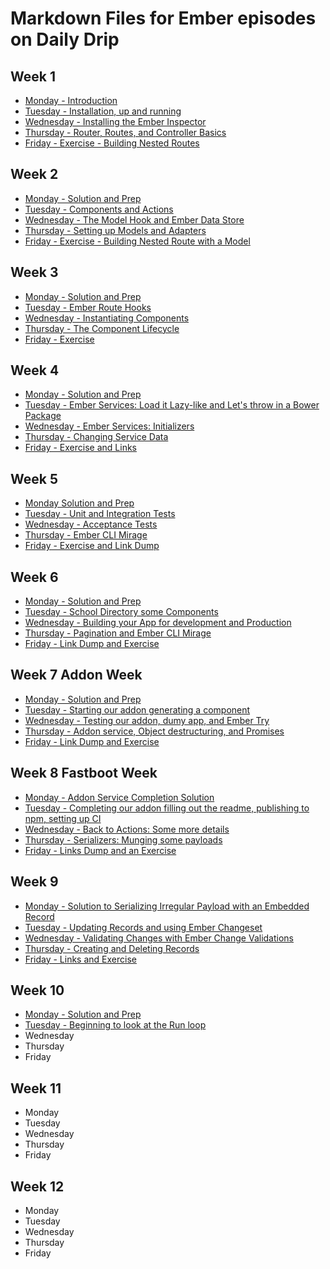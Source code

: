 # Markdown Files for Ember episodes on Daily Drip

## Week 1
  * [Monday - Introduction](https://github.com/baroquon/daily_drip_ember/blob/master/Week1/001.1.md)
  * [Tuesday - Installation, up and running](https://github.com/baroquon/daily_drip_ember/blob/master/Week1/001.2.md)
  * [Wednesday - Installing the Ember Inspector](https://github.com/baroquon/daily_drip_ember/blob/master/Week1/001.3.md)
  * [Thursday - Router, Routes, and Controller Basics](https://github.com/baroquon/daily_drip_ember/blob/master/Week1/001.4.md)
  * [Friday - Exercise - Building Nested Routes](https://github.com/baroquon/daily_drip_ember/blob/master/Week1/001.5.md)

## Week 2
  * [Monday - Solution and Prep](https://github.com/baroquon/daily_drip_ember/blob/master/Week2/002.1.md)
  * [Tuesday - Components and Actions](https://github.com/baroquon/daily_drip_ember/blob/master/Week2/002.2.md)
  * [Wednesday - The Model Hook and Ember Data Store](https://github.com/baroquon/daily_drip_ember/blob/master/Week2/002.3.md)
  * [Thursday - Setting up Models and Adapters](https://github.com/baroquon/daily_drip_ember/blob/master/Week2/002.4.md)
  * [Friday - Exercise - Building Nested Route with a Model](https://github.com/baroquon/daily_drip_ember/blob/master/Week2/002.5.md)

## Week 3
  * [Monday - Solution and Prep](https://github.com/baroquon/daily_drip_ember/blob/master/Week3/003.1.md)
  * [Tuesday - Ember Route Hooks](https://github.com/baroquon/daily_drip_ember/blob/master/Week3/003.2.md)
  * [Wednesday - Instantiating Components](https://github.com/baroquon/daily_drip_ember/blob/master/Week3/003.3.md)
  * [Thursday - The Component Lifecycle](https://github.com/baroquon/daily_drip_ember/blob/master/Week3/003.4.md)
  * [Friday - Exercise](https://github.com/baroquon/daily_drip_ember/blob/master/Week3/003.5.md)


## Week 4
  * [Monday - Solution and Prep](https://github.com/baroquon/daily_drip_ember/blob/master/Week4/004.1.md)
  * [Tuesday - Ember Services: Load it Lazy-like and Let's throw in a Bower Package](https://github.com/baroquon/daily_drip_ember/blob/master/Week4/004.2.md)
  * [Wednesday - Ember Services: Initializers](https://github.com/baroquon/daily_drip_ember/blob/master/Week4/004.3.md)
  * [Thursday - Changing Service Data](https://github.com/baroquon/daily_drip_ember/blob/master/Week4/004.4.md)
  * [Friday - Exercise and Links](https://github.com/baroquon/daily_drip_ember/blob/master/Week4/004.5.md)

## Week 5
  * [Monday Solution and Prep](https://github.com/baroquon/daily_drip_ember/blob/master/Week5/005.1.md)
  * [Tuesday - Unit and Integration Tests](https://github.com/baroquon/daily_drip_ember/blob/master/Week5/005.2.md)
  * [Wednesday - Acceptance Tests](https://github.com/baroquon/daily_drip_ember/blob/master/Week5/005.3.md)
  * [Thursday - Ember CLI Mirage](https://github.com/baroquon/daily_drip_ember/blob/master/Week5/005.4.md)
  * [Friday - Exercise and Link Dump](https://github.com/baroquon/daily_drip_ember/blob/master/Week5/005.5.md)

## Week 6
  * [Monday - Solution and Prep](https://github.com/baroquon/daily_drip_ember/blob/master/Week6/006.1.md)
  * [Tuesday - School Directory some Components](https://github.com/baroquon/daily_drip_ember/blob/master/Week6/006.2.md)
  * [Wednesday - Building your App for development and Production](https://github.com/baroquon/daily_drip_ember/blob/master/Week6/006.3.md)
  * [Thursday - Pagination and Ember CLI Mirage](https://github.com/baroquon/daily_drip_ember/blob/master/Week6/006.4.md)
  * [Friday - Link Dump and Exercise](https://github.com/baroquon/daily_drip_ember/blob/master/Week6/006.5.md)

## Week 7 Addon Week
  * [Monday - Solution and Prep](https://github.com/baroquon/daily_drip_ember/blob/master/Week7/007.1.md)
  * [Tuesday - Starting our addon generating a component](https://github.com/baroquon/daily_drip_ember/blob/master/Week7/007.2.md)
  * [Wednesday - Testing our addon, dumy app, and Ember Try](https://github.com/baroquon/daily_drip_ember/blob/master/Week7/007.3.md)
  * [Thursday - Addon service, Object destructuring, and Promises](https://github.com/baroquon/daily_drip_ember/blob/master/Week7/007.4.md)
  * [Friday - Link Dump and Exercise](https://github.com/baroquon/daily_drip_ember/blob/master/Week7/007.5.md)


## Week 8 Fastboot Week
  * [Monday - Addon Service Completion Solution](https://github.com/baroquon/daily_drip_ember/blob/master/Week8/008.1.md)
  * [Tuesday - Completing our addon filling out the readme, publishing to npm, setting up CI](https://github.com/baroquon/daily_drip_ember/blob/master/Week8/008.2.md)
  * [Wednesday - Back to Actions: Some more details](https://github.com/baroquon/daily_drip_ember/blob/master/Week8/008.3.md)
  * [Thursday - Serializers: Munging some payloads](https://github.com/baroquon/daily_drip_ember/blob/master/Week8/008.4.md)
  * [Friday - Links Dump and an Exercise](https://github.com/baroquon/daily_drip_ember/blob/master/Week8/008.5.md)


## Week 9
  * [Monday - Solution to Serializing Irregular Payload with an Embedded Record](https://github.com/baroquon/daily_drip_ember/blob/master/Week9/009.1.md)
  * [Tuesday - Updating Records and using Ember Changeset](https://github.com/baroquon/daily_drip_ember/blob/master/Week9/009.2.md)
  * [Wednesday - Validating Changes with Ember Change Validations](https://github.com/baroquon/daily_drip_ember/blob/master/Week9/009.3.md)
  * [Thursday - Creating and Deleting Records](https://github.com/baroquon/daily_drip_ember/blob/master/Week9/009.4.md)
  * [Friday - Links and Exercise](https://github.com/baroquon/daily_drip_ember/blob/master/Week9/009.5.md)


## Week 10
  * [Monday - Solution and Prep](https://github.com/baroquon/daily_drip_ember/blob/master/Week10/010.1.md)
  * [Tuesday - Beginning to look at the Run loop](https://github.com/baroquon/daily_drip_ember/blob/master/Week10/010.2.md)
  * Wednesday
  * Thursday
  * Friday


## Week 11
  * Monday
  * Tuesday
  * Wednesday
  * Thursday
  * Friday


## Week 12
  * Monday
  * Tuesday
  * Wednesday
  * Thursday
  * Friday

